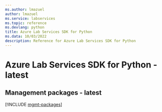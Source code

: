 ```yaml
---
ms.author: lmazuel
author: lmazuel
ms.service: labservices
ms.topic: reference
ms.devlang: python
title: Azure Lab Services SDK for Python
ms.data: 10/03/2022
description: Reference for Azure Lab Services SDK for Python
---
```

# Azure Lab Services SDK for Python - latest

## Management packages - latest
[!INCLUDE [mgmt-packages](lab-services-mgmt-index.md)]
